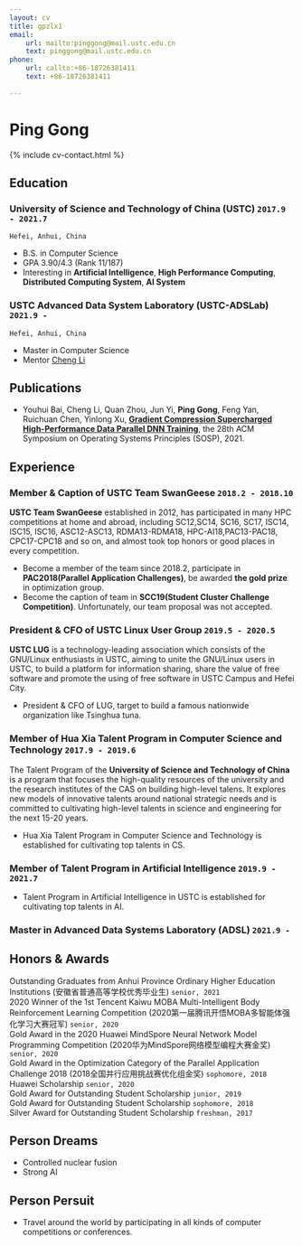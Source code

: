 ```yaml
---
layout: cv
title: gpzlx1
email: 
    url: mailto:pinggong@mail.ustc.edu.cn
    text: pinggong@mail.ustc.edu.cn
phone: 
    url: callto:+86-18726381411
    text: +86-18726381411
    
---
```

# Ping __Gong__

<!--
include contact information from the front matter
Supported arguments:
    - homepage: url, text
    - phone
    - email
-->
{% include cv-contact.html %}

## Education

### __University of Science and Technology of China (USTC)__ `2017.9 - 2021.7`
```
Hefei, Anhui, China
```
- B.S. in Computer Science
- GPA 3.90/4.3 (Rank 11/187)
- Interesting in __Artificial Intelligence__, __High Performance Computing__, __Distributed Computing System__, __AI System__


### __USTC Advanced Data System Laboratory (USTC-ADSLab)__ `2021.9 - `

```
Hefei, Anhui, China
```

- Master in Computer Science
- Mentor [Cheng Li](http://staff.ustc.edu.cn/~chengli7/)

## Publications

- Youhui Bai, Cheng Li, Quan Zhou, Jun Yi, __Ping Gong__, Feng Yan, Ruichuan Chen, Yinlong Xu, [__Gradient Compression Supercharged High-Performance Data Parallel DNN Training__](https://dl.acm.org/doi/10.1145/3477132.3483553), the 28th ACM Symposium on Operating Systems Principles (SOSP), 2021.



## Experience

### __Member & Caption of USTC Team SwanGeese__ `2018.2 - 2018.10`

__USTC Team SwanGeese__ established in 2012, has participated in many HPC competitions at home and abroad, including SC12,SC14, SC16, SC17, ISC14, ISC15, ISC16, ASC12-ASC13, RDMA13-RDMA18, HPC-AI18,PAC13-PAC18, CPC17-CPC18 and so on, and almost took top honors or good places in every competition.
- Become a member of the team since 2018.2, participate in __PAC2018(Parallel Application Challenges)__, be awarded __the gold prize__ in optimization group.
- Become the caption of team in __SCC19(Student Cluster Challenge Competition)__. Unfortunately, our team proposal was not accepted.


### __President & CFO of USTC Linux User Group__  `2019.5 - 2020.5`

__USTC LUG__ is a technology-leading association which consists of the GNU/Linux enthusiasts in USTC, aiming to unite the GNU/Linux users in USTC, to build a platform for information sharing, share the value of free software and promote the using of free software in USTC Campus and Hefei City.
- President & CFO of LUG, target to build a famous nationwide organization like Tsinghua tuna.


### __Member of Hua Xia Talent Program in Computer Science and Technology__ `2017.9 - 2019.6`
The Talent Program of the __University of Science and Technology of China__ is a program that focuses the high-quality resources of the university and the research institutes of the CAS on building high-level talens. It explores new models of innovative talents around national strategic needs and is committed to cultivating high-level talents in science and engineering for the next 15-20 years.

- Hua Xia Talent Program in Computer Science and Technology is established for cultivating top talents in CS.

### __Member of Talent Program in Artificial Intelligence__ `2019.9 - 2021.7`

- Talent Program in Artificial Intelligence in USTC is established for cultivating top talents in AI.

### __Master in Advanced Data Systems Laboratory (ADSL)__ `2021.9 - `

## Honors & Awards
Outstanding Graduates from Anhui Province Ordinary Higher Education Institutions (安徽省普通高等学校优秀毕业生) `senior, 2021` <br>
2020 Winner of the 1st Tencent Kaiwu MOBA Multi-Intelligent Body Reinforcement Learning Competition (2020第一届腾讯开悟MOBA多智能体强化学习大赛冠军) `senior, 2020` <br>
Gold Award in the 2020 Huawei MindSpore Neural Network Model Programming Competition (2020华为MindSpore网络模型编程大赛金奖) `senior, 2020` <br>
Gold Award in the Optimization Category of the Parallel Application Challenge 2018 (2018全国并行应用挑战赛优化组金奖) `sophomore, 2018` <br>
Huawei Scholarship `senior, 2020` <br>
Gold Award for Outstanding Student Scholarship `junior, 2019` <br>
Gold Award for Outstanding Student Scholarship `sophomore, 2018` <br>
Silver Award for Outstanding Student Scholarship `freshman, 2017` <br>

## Person Dreams

- Controlled nuclear fusion
- Strong AI


## Person Persuit

- Travel around the world by participating in all kinds of computer competitions or conferences.

<!-- ### Footer
Last updated: Apr 2021 
-->
